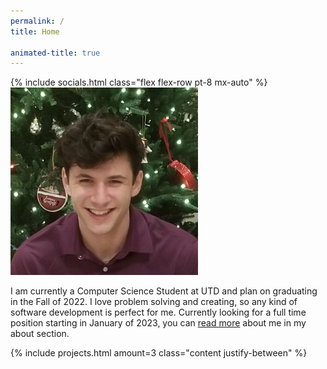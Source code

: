 ```yaml
---
permalink: /
title: Home

animated-title: true
---
```



<div class="ignore content-wrapper gradient-blue-green box-shadow-blue-dark">
    {% include socials.html class="flex flex-row pt-8 mx-auto" %}
    <div class="content flex flex-column lg:flex-row justify-center items-center space-evenly py-12">
        <img class='border-radius-full lg:mr-12 box-shadow-blue' src='/assets/images/Me.png' alt='picture of me' style="width: 300px;"/>
        <p class="mt-6 lg:m-0 text-center font-lg">
            I am currently a Computer Science Student at UTD and plan on graduating in the Fall of 2022. I love problem solving and creating, so any kind of software development is perfect for me. Currently looking for a full time position starting in January of 2023, you can <a href='/about/'>read more</a> about me in my about section.
        </p>
    </div>
</div>

<div class="pt-12"></div>

<div class="ignore content-wrapper py-12">
    {% include projects.html amount=3 class="content justify-between" %}
</div>

<div class="pt-12"></div>
